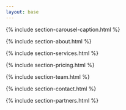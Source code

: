 ```yaml
---
layout: base
---
```


  {% include section-carousel-caption.html %}

  {% include section-about.html %}

  {% include section-services.html %}

  {% include section-pricing.html %}

  {% include section-team.html %}

  {% include section-contact.html %}

  {% include section-partners.html %}
